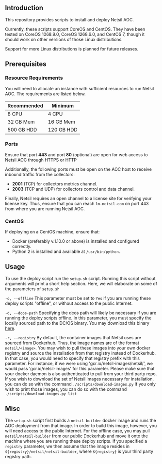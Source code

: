 ## Introduction
This repository provides scripts to install and deploy Netsil AOC.

Currently, these scripts support CoreOS and CentOS. They have been tested on CoreOS 1068.9.0, CoreOS 1268.6.0, and CentOS 7, though it should work on other versions of those Linux distributions.

Support for more Linux distributions is planned for future releases.

## Prerequisites 
### Resource Requirements
You will need to allocate an instance with sufficient resources to run Netsil AOC.
The requirements are listed below.

| Recommended | Minimum    |
| ----------- | --------   |
| 8 CPU       | 4 CPU      |
| 32 GB Mem   | 16 GB Mem  |
| 500 GB HDD  | 120 GB HDD |

### Ports
Ensure that port **443** and port **80** (optional) are open for web access to Netsil AOC through HTTPS or HTTP

Additionally, the following ports must be open on the AOC host to receive inbound traffic from the collectors:
* **2001** (TCP) for collectors metrics channel.
* **2003** (TCP and UDP) for collectors control and data channel.

Finally, Netsil requires an open channel to a license site for verifying your license key.
Thus, ensure that you can reach `lm.netsil.com` on port 443 from where you are running Netsil AOC.

### CentOS
If deploying on a CentOS machine, ensure that:
* Docker (preferably v.1.10.0 or above) is installed and configured correctly.
* Python 2 is installed and available at `/usr/bin/python`.

## Usage
To use the deploy script run the `setup.sh` script.
Running this script without arguments will print a short help section.
Here, we will elaborate on some of the parameters of `setup.sh`

`-o, --offline`
This parameter must be set to `Yes` if you are running these deploy scripts "offline", or without access to the public Internet.

`-d, --dcos-path`
Specifying the dcos path will likely be necessary if you are running the deploy scripts offline.
In this parameter, you must specify the locally sourced path to the DC/OS binary. 
You may download this binary [here](https://downloads.dcos.io/dcos/EarlyAccess/commit/14509fe1e7899f439527fb39867194c7a425c771/dcos_generate_config.sh).

`-r, --registry`
By default, the container images that Netsil uses are sourced from Dockerhub. Thus, the image names are of the format `netsil/<image>`.
You may wish to pull these images into your own docker registry and source the installation from that registry instead of Dockerhub.
In that case, you would need to specify that registry prefix with this parameter.
For instance, if we were using 'gcr.io/netsil-images/netsil/<image>', we would pass 'gcr.io/netsil-images' for this parameter.
Please make sure that your docker daemon is also authenticated to pull from your third party repo.
If you wish to download the set of Netsil images necessary for installation, you can do so with the command `./scripts/download-images.py`
If you only wish to print those images, you can do so with the command `./scripts/download-images.py list`

## Misc
The `setup.sh` script first builds a `netsil-builder` docker image and runs the AOC deployment from that image.
In order to build this image, however, you will need access to the public Internet.
For the offline case, you may pull `netsil/netsil-builder` from our public Dockerhub and move it onto the machine where you are running these deploy scripts.
If you specified a `registry` parameter, we then assume that the image resides in `${registry}/netsil/netsil-builder`, where `${registry}` is your third party registry path.
